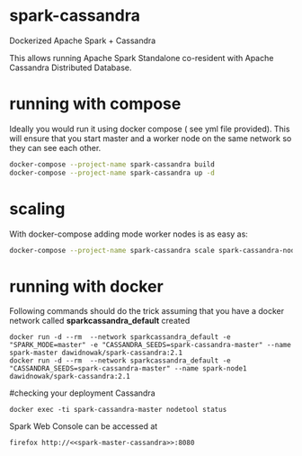 # spark-cassandra
Dockerized Apache Spark + Cassandra

This allows running Apache Spark Standalone co-resident with Apache Cassandra Distributed Database. 

# running with compose
Ideally you would run it using docker compose ( see yml file provided). This will ensure that you start master and a worker node on the same network so they can see each other.



```bash
docker-compose --project-name spark-cassandra build
docker-compose --project-name spark-cassandra up -d
```

# scaling
With docker-compose adding mode worker nodes is as easy as:

```bash
docker-compose --project-name spark-cassandra scale spark-cassandra-node=3
```

# running with docker
Following commands should do the trick assuming that you have a docker network called **sparkcassandra_default** created
```
docker run -d --rm  --network sparkcassandra_default -e "SPARK_MODE=master" -e "CASSANDRA_SEEDS=spark-cassandra-master" --name spark-master dawidnowak/spark-cassandra:2.1
docker run -d --rm  --network sparkcassandra_default -e "CASSANDRA_SEEDS=spark-cassandra-master" --name spark-node1 dawidnowak/spark-cassandra:2.1
```

#checking your deployment
Cassandra
```
docker exec -ti spark-cassandra-master nodetool status

```
Spark Web Console can be accessed at 
```
firefox http://<<spark-master-cassandra>>:8080
```

